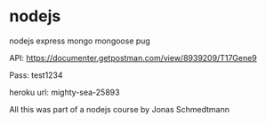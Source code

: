 # nodejs
nodejs express mongo mongoose pug


API: https://documenter.getpostman.com/view/8939209/T17Gene9

Pass: test1234




heroku url: mighty-sea-25893



All this was part of a nodejs course by Jonas Schmedtmann

